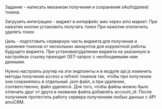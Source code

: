 Задание - написать механизм получения и сохранения oAuth(далее) токена.

Загрузить интеграцию - виджет в интерфейс амо через amo маркет. При нажатии кнопки установить получать токен При нажатии отключить удалять токен

Цель - подготовить серверную часть виджета для получения и хранения токенов от нескольких аккаунтов для корректной работы будущего виджета. При установке/удалении виджета на указанную в настройках ссылку приходит GET-запрос с необходимыми нам данными.

Нужно настроить роутер на эти эндпоинты и в модуле api.js изменить методы получения access и refresh токенов так, чтобы при получении они сохранялись в отдельный .json файл, а при удалении, соответственно, файл удалялся. Для того, чтобы файлы можно было отличать друг от друга в название файла добавлять account_id. После получения протестить работу сервера получением любых данных с API amoCRM.